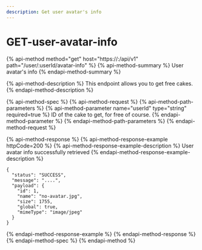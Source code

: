 ```yaml
---
description: Get user avatar's info
---
```


# GET-user-avatar-info

{% api-method method="get" host="https://<host>:<port>/api/v1" path="/user/:userId/avatar-info" %}
{% api-method-summary %}
User avatar's info
{% endapi-method-summary %}

{% api-method-description %}
This endpoint allows you to get free cakes.
{% endapi-method-description %}

{% api-method-spec %}
{% api-method-request %}
{% api-method-path-parameters %}
{% api-method-parameter name="userId" type="string" required=true %}
ID of the cake to get, for free of course.
{% endapi-method-parameter %}
{% endapi-method-path-parameters %}
{% endapi-method-request %}

{% api-method-response %}
{% api-method-response-example httpCode=200 %}
{% api-method-response-example-description %}
User avatar info successfully retrieved
{% endapi-method-response-example-description %}

```
{
  "status": "SUCCESS",
  "message": "....",
  "payload": {
    "id": 1,
    "name": "no-avatar.jpg",
    "size": 1755,
    "global": true,
    "mimeType": "image/jpeg"
  }
}
```
{% endapi-method-response-example %}
{% endapi-method-response %}
{% endapi-method-spec %}
{% endapi-method %}



